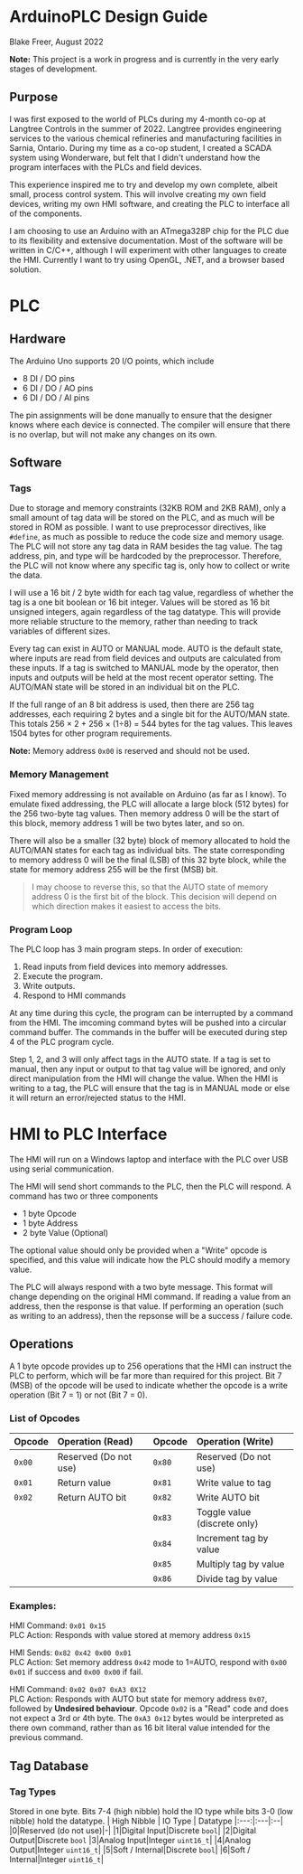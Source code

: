 # ArduinoPLC Design Guide
Blake Freer, August 2022

**Note:** This project is a work in progress and is currently in the very early stages of development.

## Purpose
I was first exposed to the world of PLCs during my 4-month co-op at Langtree Controls in the summer of 2022. Langtree provides engineering services to the various chemical refineries and manufacturing facilities in Sarnia, Ontario. During my time as a co-op student, I created a SCADA system using Wonderware, but felt that I didn't understand how the program interfaces with the PLCs and field devices.

This experience inspired me to try and develop my own complete, albeit small, process control system. This will involve creating my own field devices, writing my own HMI software, and creating the PLC to interface all of the components.

I am choosing to use an Arduino with an ATmega328P chip for the PLC due to its flexibility and extensive documentation. Most of the software will be written in C/C++, although I will experiment with other languages to create the HMI. Currently I want to try using OpenGL, .NET, and a browser based solution.

# PLC
## Hardware
The Arduino Uno supports 20 I/O points, which include
- 8 DI / DO pins
- 6 DI / DO / AO pins
- 6 DI / DO / AI pins

The pin assignments will be done manually to ensure that the designer knows where each device is connected. The compiler will ensure that there is no overlap, but will not make any changes on its own.

## Software

### Tags
Due to storage and memory constraints (32KB ROM and 2KB RAM), only a small amount of tag data will be stored on the PLC, and as much will be stored in ROM as possible. I want to use preprocessor directives, like ```#define```, as much as possible to reduce the code size and memory usage. The PLC will not store any tag data in RAM besides the tag value. The tag address, pin, and type will be hardcoded by the preprocessor. Therefore, the PLC will not know where any specific tag is, only how to collect or write the data.

I will use a 16 bit / 2 byte width for each tag value, regardless of whether the tag is a one bit boolean or 16 bit integer. Values will be stored as 16 bit unsigned integers, again regardless of the tag datatype. This will provide more reliable structure to the memory, rather than needing to track variables of different sizes.

Every tag can exist in AUTO or MANUAL mode. AUTO is the default state, where inputs are read from field devices and outputs are calculated from these inputs. If a tag is switched to MANUAL mode by the operator, then inputs and outputs will be held at the most recent operator setting. The AUTO/MAN state will be stored in an individual bit on the PLC.

If the full range of an 8 bit address is used, then there are 256 tag addresses, each requiring 2 bytes and a single bit for the AUTO/MAN state. This totals 256 &times; 2 + 256 &times; (1&divide;8) = 544 bytes for the tag values. This leaves 1504 bytes for other program requirements.

**Note:** Memory address ```0x00``` is reserved and should not be used.

### Memory Management
Fixed memory addressing is not available on Arduino (as far as I know). To emulate fixed addressing, the PLC will allocate a large block (512 bytes) for the 256 two-byte tag values. Then memory address 0 will be the start of this block, memory address 1 will be two bytes later, and so on.

There will also be a smaller (32 byte) block of memory allocated to hold the AUTO/MAN states for each tag as individual bits. The state corresponding to memory address 0 will be the final (LSB) of this 32 byte block, while the state for memory address 255 will be the first (MSB) bit.
> I may choose to reverse this, so that the AUTO state of memory address 0 is the first bit of the block. This decision will depend on which direction makes it easiest to access the bits.  

### Program Loop
The PLC loop has 3 main program steps. In order of execution:
1. Read inputs from field devices into memory addresses.
2. Execute the program.
3. Write outputs.
4. Respond to HMI commands

At any time during this cycle, the program can be interrupted by a command from the HMI. The imcoming command bytes will be pushed into a circular command buffer. The commands  in the buffer will be executed during step 4 of the PLC program cycle.

Step 1, 2, and 3 will only affect tags in the AUTO state. If a tag is set to manual, then any input or output to that tag value will be ignored, and only direct manipulation from the HMI will change the value. When the HMI is writing to a tag, the PLC will ensure that the tag is in MANUAL mode or else it will return an error/rejected status to the HMI.

# HMI to PLC Interface
The HMI will run on a Windows laptop and interface with the PLC over USB using serial communication.

The HMI will send short commands to the PLC, then the PLC will respond. A command has two or three components
- 1 byte Opcode
- 1 byte Address
- 2 byte Value (Optional)

The optional value should only be provided when a "Write" opcode is specified, and this value will indicate how the PLC should modify a memory value.

The PLC will always respond with a two byte message. This format will change depending on the original HMI command. If reading a value from an address, then the response is that value. If performing an operation (such as writing to an address), then the repsonse will be a success / failure code.

## Operations
A 1 byte opcode provides up to 256 operations that the HMI can instruct the PLC to perform, which will be far more than required for this project.
Bit 7 (MSB) of the opcode will be used to indicate whether the opcode is a write operation (Bit 7 = 1) or not (Bit 7 = 0).

### List of Opcodes
| Opcode | Operation (Read) || Opcode | Operation (Write)|
|:---|:---|-|:---|:---|
|```0x00```|Reserved (Do not use)||```0x80```|Reserved (Do not use)|
|```0x01```|Return value||```0x81```|Write value to tag|
|```0x02```|Return AUTO bit||```0x82```|Write AUTO bit|
|          |               ||```0x83```|Toggle value (discrete only)|
|          |               ||```0x84```|Increment tag by value|
|          |               ||```0x85```|Multiply tag by value|
|          |               ||```0x86```|Divide tag by value|

### Examples:
HMI Command: ```0x01 0x15```\
PLC Action: Responds with value stored at memory address ```0x15```

HMI Sends: ```0x82 0x42 0x00 0x01```\
PLC Action: Set memory address ```0x42``` mode to 1=AUTO, respond with ```0x00 0x01``` if success and ```0x00 0x00``` if fail.

HMI Command: ```0x02 0x07 0xA3 0X12```\
PLC Action: Responds with AUTO but state for memory address ```0x07```, followed by **Undesired behaviour**. Opcode ```0x02``` is a "Read" code and does not expect a 3rd or 4th byte. The ```0xA3 0x12``` bytes would be interpreted as there own command, rather than as 16 bit literal value intended for the previous command.

## Tag Database
### Tag Types
Stored in one byte. Bits 7-4 (high nibble) hold the IO type while bits 3-0 (low nibble) hold the datatype.
| High Nibble | IO Type | Datatype
|:---:|:---|:--|
|0|Reserved (do not use)|-|
|1|Digital Input|Discrete ```bool```|
|2|Digital Output|Discrete ```bool```
|3|Analog Input|Integer ```uint16_t```|
|4|Analog Output|Integer ```uint16_t```|
|5|Soft / Internal|Discrete ```bool```|
|6|Soft / Internal|Integer ```uint16_t```|

